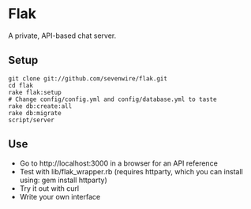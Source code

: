 Flak
====

A private, API-based chat server.

Setup
-----

    git clone git://github.com/sevenwire/flak.git
    cd flak
    rake flak:setup
    # Change config/config.yml and config/database.yml to taste
    rake db:create:all
    rake db:migrate
    script/server

Use
---

* Go to http://localhost:3000 in a browser for an API reference
* Test with lib/flak\_wrapper.rb (requires httparty, which you can install using: gem install httparty)
* Try it out with curl
* Write your own interface

